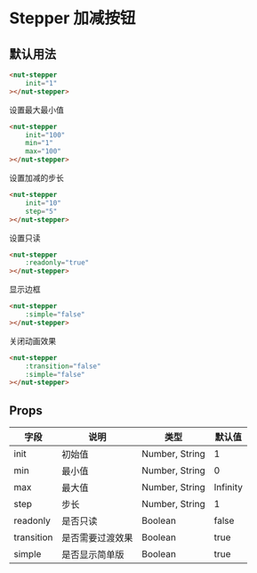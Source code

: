 # Stepper 加减按钮

## 默认用法

```html
<nut-stepper 
    init="1"
></nut-stepper>
```

设置最大最小值

```html
<nut-stepper 
    init="100" 
    min="1" 
    max="100"
></nut-stepper>
```

设置加减的步长

```html
<nut-stepper 
    init="10"
    step="5"
></nut-stepper>
```

设置只读

```html
<nut-stepper 
    :readonly="true"
></nut-stepper>
```

显示边框

```html
<nut-stepper 
    :simple="false"
></nut-stepper>
```

关闭动画效果

```html
<nut-stepper 
    :transition="false" 
    :simple="false"
></nut-stepper>
```

## Props

| 字段 | 说明 | 类型 | 默认值 
| ----- | ----- | ----- | ----- 
| init | 初始值 | Number, String | 1
| min | 最小值 | Number, String | 0
| max | 最大值 | Number, String | Infinity
| step | 步长 | Number, String | 1
| readonly | 是否只读 | Boolean | false
| transition | 是否需要过渡效果 | Boolean | true
| simple | 是否显示简单版 | Boolean | true